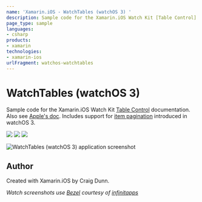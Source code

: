 ```yaml
---
name: 'Xamarin.iOS - WatchTables (watchOS 3) '
description: Sample code for the Xamarin.iOS Watch Kit [Table Control] documentation. Also see [Apple's doc]. Includes support for [item pagination] introduced...
page_type: sample
languages:
- csharp
products:
- xamarin
technologies:
- xamarin-ios
urlFragment: watchos-watchtables
---
```

# WatchTables (watchOS 3) 

Sample code for the Xamarin.iOS Watch Kit [Table Control] documentation. Also see [Apple's doc]. Includes support for [item pagination] introduced in watchOS 3.

![](Screenshots/table-list-sml.png) ![](Screenshots/table-detail-sml.png) ![](Screenshots/table-scroll-sml.png) 

![WatchTables (watchOS 3)  application screenshot](Screenshots/table-detail-sml.png "WatchTables (watchOS 3)  application screenshot")

## Author

Created with Xamarin.iOS by Craig Dunn.

*Watch screenshots use [Bezel] courtesy of [infinitapps]*  

[Table Control]:http://developer.xamarin.com/guides/ios/watch/controls/table/
[Apple's doc]:https://developer.apple.com/reference/watchkit/wkinterfacetable
[item pagination]:https://developer.apple.com/reference/watchkit/wkinterfacetable#1682023
[Bezel]:http://infinitapps.com/bezel/
[infinitapps]:http://infinitapps.com/
